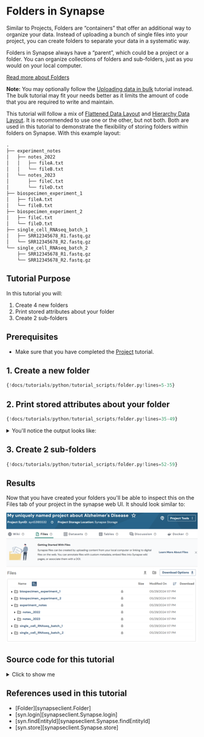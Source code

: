 # Folders in Synapse
Similar to Projects, Folders are “containers” that offer an additional way to organize your data. Instead of uploading a bunch of single files into your project, you can create folders to separate your data in a systematic way.

Folders in Synapse always have a “parent”, which could be a project or a folder. You can organize collections of folders and sub-folders, just as you would on your local computer.

[Read more about Folders](../../explanations/domain_models_of_synapse.md#folders)


**Note:** You may optionally follow the [Uploading data in bulk](./upload_data_in_bulk.md) 
tutorial instead. The bulk tutorial may fit your needs better as it limits the amount
of code that you are required to write and maintain.


This tutorial will follow a mix of 
[Flattened Data Layout](../../explanations/structuring_your_project.md#flattened-data-layout-example) 
and [Hierarchy Data Layout](../../explanations/structuring_your_project.md#hierarchy-data-layout-example).
It is recommended to use one or the other, but not both. Both are used in this tutorial
to demonstrate the flexibility of storing folders within folders on Synapse.
With this example layout:
```
.
├── experiment_notes
│   ├── notes_2022
│   │   ├── fileA.txt
│   │   └── fileB.txt
│   └── notes_2023
│       ├── fileC.txt
│       └── fileD.txt
├── biospecimen_experiment_1
│   ├── fileA.txt
│   └── fileB.txt
├── biospecimen_experiment_2
│   ├── fileC.txt
│   └── fileD.txt
├── single_cell_RNAseq_batch_1
│   ├── SRR12345678_R1.fastq.gz
│   └── SRR12345678_R2.fastq.gz
└── single_cell_RNAseq_batch_2
    ├── SRR12345678_R1.fastq.gz
    └── SRR12345678_R2.fastq.gz
```

## Tutorial Purpose
In this tutorial you will:

1. Create 4 new folders
1. Print stored attributes about your folder
1. Create 2 sub-folders


## Prerequisites
* Make sure that you have completed the [Project](./project.md) tutorial.


## 1. Create a new folder

```python
{!docs/tutorials/python/tutorial_scripts/folder.py!lines=5-35}
```

## 2. Print stored attributes about your folder

```python
{!docs/tutorials/python/tutorial_scripts/folder.py!lines=35-49}
```

<details class="example">
  <summary>You'll notice the output looks like:</summary>
```
My folder ID is: syn53205629
The parent ID of my folder is: syn53185532
I created my folder on: 2023-12-28T20:52:50.193Z
The ID of the user that created my folder is: 3481671
My folder was last modified on: 2023-12-28T20:52:50.193Z
```
</details>


## 3. Create 2 sub-folders

```python
{!docs/tutorials/python/tutorial_scripts/folder.py!lines=52-59}
```

## Results
Now that you have created your folders you'll be able to inspect this on the Files tab of your project in the synapse web UI. It should look similar to:

![folder](./tutorial_screenshots/folder.png)


## Source code for this tutorial

<details class="quote">
  <summary>Click to show me</summary>

```python
{!docs/tutorials/python/tutorial_scripts/folder.py!}
```
</details>

## References used in this tutorial

- [Folder][synapseclient.Folder]
- [syn.login][synapseclient.Synapse.login]
- [syn.findEntityId][synapseclient.Synapse.findEntityId]
- [syn.store][synapseclient.Synapse.store]
